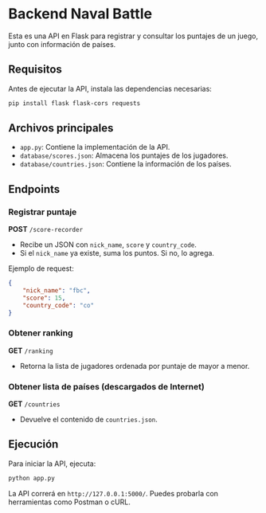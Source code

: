 # Backend Naval Battle

Esta es una API en Flask para registrar y consultar los puntajes de un juego, junto con información de países.

## Requisitos
Antes de ejecutar la API, instala las dependencias necesarias:

```sh
pip install flask flask-cors requests
```

## Archivos principales
- `app.py`: Contiene la implementación de la API.
- `database/scores.json`: Almacena los puntajes de los jugadores.
- `database/countries.json`: Contiene la información de los países.

## Endpoints
### Registrar puntaje
**POST** `/score-recorder`
- Recibe un JSON con `nick_name`, `score` y `country_code`.
- Si el `nick_name` ya existe, suma los puntos. Si no, lo agrega.

Ejemplo de request:
```json
{
    "nick_name": "fbc",
    "score": 15,
    "country_code": "co"
}
```

### Obtener ranking
**GET** `/ranking`
- Retorna la lista de jugadores ordenada por puntaje de mayor a menor.

### Obtener lista de países (descargados de Internet)
**GET** `/countries`
- Devuelve el contenido de `countries.json`.


## Ejecución
Para iniciar la API, ejecuta:
```sh
python app.py
```

La API correrá en `http://127.0.0.1:5000/`. Puedes probarla con herramientas como Postman o cURL.

